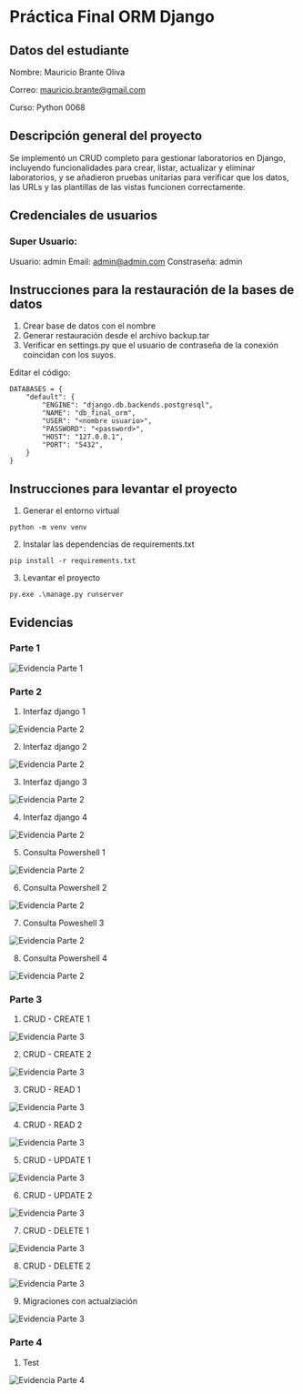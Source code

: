 # Práctica Final ORM Django

## Datos del estudiante

Nombre: Mauricio Brante Oliva

Correo: mauricio.brante@gmail.com

Curso: Python 0068

## Descripción general del proyecto

Se implementó un CRUD completo para gestionar laboratorios en Django, incluyendo funcionalidades para crear, listar, actualizar y eliminar laboratorios, y se añadieron pruebas unitarias para verificar que los datos, las URLs y las plantillas de las vistas funcionen correctamente.

## Credenciales de usuarios

### Super Usuario:
Usuario: admin
Email: admin@admin.com
Constraseña: admin

## Instrucciones para la restauración de la bases de datos

1. Crear base de datos con el nombre
2. Generar restauración desde el archivo backup.tar
3. Verificar en settings.py que el usuario de contraseña de la conexión coincidan con los suyos.

Editar el código:

```
DATABASES = {
    "default": {
        "ENGINE": "django.db.backends.postgresql",
        "NAME": "db_final_orm",
        "USER": "<nombre usuario>",
        "PASSWORD": "<password>",
        "HOST": "127.0.0.1",
        "PORT": "5432",
    }
}
```


## Instrucciones para levantar el proyecto

1. Generar el entorno virtual

```
python -m venv venv
```

2. Instalar las dependencias de requirements.txt

```
pip install -r requirements.txt
```

3. Levantar el proyecto

```
py.exe .\manage.py runserver
```

## Evidencias


### Parte 1

![Evidencia Parte 1](static/img/imagenes_evidencia/parte1/verificacion_esquema_p1.jpg)

### Parte 2


1. Interfaz django 1


![Evidencia Parte 2](static/img/imagenes_evidencia/parte2/interfaz_django1_p2.jpg)


2. Interfaz django 2


![Evidencia Parte 2](static/img/imagenes_evidencia/parte2/interfaz_django_director_p2.jpg)


3. Interfaz django 3


![Evidencia Parte 2](static/img/imagenes_evidencia/parte2/interfaz_django_laboratorio_p2.jpg)


4. Interfaz django 4


![Evidencia Parte 2](static/img/imagenes_evidencia/parte2/interfaz_django_producto_p2.jpg)


5. Consulta Powershell 1


![Evidencia Parte 2](static/img/imagenes_evidencia/parte2/consulta_powershell1_p2.jpg)


6. Consulta Powershell 2


![Evidencia Parte 2](static/img/imagenes_evidencia/parte2/consulta_powershell2_p2.jpg)


7. Consulta Poweshell 3


![Evidencia Parte 2](static/img/imagenes_evidencia/parte2/consulta_powershell3_p2.jpg)


8. Consulta Powershell 4


![Evidencia Parte 2](static/img/imagenes_evidencia/parte2/consulta_powershell4_p2.jpg)

### Parte 3

1. CRUD - CREATE 1


![Evidencia Parte 3](static/img/imagenes_evidencia/parte3/CRUD_C1_p3.jpg)


2. CRUD - CREATE 2


![Evidencia Parte 3](static/img/imagenes_evidencia/parte3/CRUD_C2_p3.jpg)


3. CRUD - READ 1


![Evidencia Parte 3](static/img/imagenes_evidencia/parte3/CRUD_R1_p3.jpg)


4. CRUD - READ 2


![Evidencia Parte 3](static/img/imagenes_evidencia/parte3/CRUD_R2_p3.jpg)


5. CRUD - UPDATE 1


![Evidencia Parte 3](static/img/imagenes_evidencia/parte3/CRUD_U1_p3.jpg)


6. CRUD - UPDATE 2


![Evidencia Parte 3](static/img/imagenes_evidencia/parte3/CRUD_U2_p3.jpg)


7. CRUD - DELETE 1


![Evidencia Parte 3](static/img/imagenes_evidencia/parte3/CRUD_D1_p3.jpg)

8. CRUD - DELETE 2


![Evidencia Parte 3](static/img/imagenes_evidencia/parte3/CRUD_D2_p3.jpg)


9. Migraciones con actualziación


![Evidencia Parte 3](static/img/imagenes_evidencia/parte3/migraciones_p3.jpg)

### Parte 4

1. Test

![Evidencia Parte 4](static/img/imagenes_evidencia/parte4/TEST_p4.jpg)